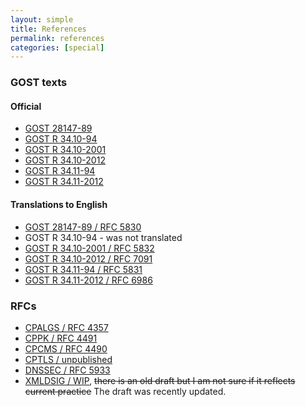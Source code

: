 ```yaml
---
layout: simple
title: References
permalink: references
categories: [special]
---
```

### GOST texts

#### Official
* [GOST 28147-89](http://protect.gost.ru/v.aspx?control=7&id=139177)
* [GOST R 34.10-94](http://russgost.ru/catalog/item17756)
* [GOST R 34.10-2001](http://protect.gost.ru/v.aspx?control=7&id=131131)
* [GOST R 34.10-2012](http://protect.gost.ru/v.aspx?control=7&id=180151)
* [GOST R 34.11-94](http://protect.gost.ru/document.aspx?control=7&id=134550)
* [GOST R 34.11-2012](http://protect.gost.ru/document.aspx?control=7&id=180209)

#### Translations to English
* [GOST 28147-89 / RFC 5830](http://tools.ietf.org/html/rfc5830)
* GOST R 34.10-94 - was not translated
* [GOST R 34.10-2001 / RFC 5832](http://tools.ietf.org/html/rfc5832)
* [GOST R 34.10-2012 / RFC 7091](http://tools.ietf.org/html/rfc7091)
* [GOST R 34.11-94 / RFC 5831](http://tools.ietf.org/html/rfc5831)
* [GOST R 34.11-2012 / RFC 6986](http://tools.ietf.org/html/rfc6986)


### RFCs
* [CPALGS / RFC 4357](https://tools.ietf.org/html/rfc4357)
* [CPPK / RFC 4491](https://tools.ietf.org/html/rfc4491)
* [CPCMS / RFC 4490](https://tools.ietf.org/html/rfc4490)
* [CPTLS / unpublished](http://tools.ietf.org/html/draft-chudov-cryptopro-cptls)
* [DNSSEC / RFC 5933](https://tools.ietf.org/html/rfc5933)
* [XMLDSIG / WIP](http://tools.ietf.org/html/draft-chudov-cryptopro-cpxmldsig),
  <del>there is an old draft but I am not sure if it reflects current practice</del>
  The draft was recently updated.

